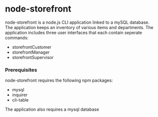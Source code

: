 # node-storefront

node-storefront is a node.js CLI application linked to a mySQL database.  The application keeps an inventory of various items and departments. The application includes three user interfaces that each contain seperate commands:

* storefrontCustomer
* storefrontManager
* storefrontSupervisor

### Prerequisites 

node-storefront requires the following npm packages:
- mysql
- inquirer
- cli-table

The application also requires a mysql database 
